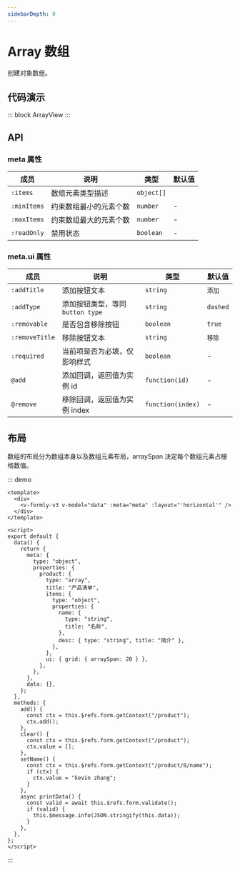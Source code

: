```yaml
---
sidebarDepth: 0
---
```


# Array 数组

创建对象数组。

## 代码演示

::: block
ArrayView
:::

## API

### meta 属性

| 成员        | 说明                   | 类型       | 默认值 |
| ----------- | ---------------------- | ---------- | ------ |
| `:items`    | 数组元素类型描述       | `object[]` |        |
| `:minItems` | 约束数组最小的元素个数 | `number`   | -      |
| `:maxItems` | 约束数组最大的元素个数 | `number`   | -      |
| `:readOnly` | 禁用状态               | `boolean`  | -      |

### meta.ui 属性

| 成员           | 说明                             | 类型              | 默认值   |
| -------------- | -------------------------------- | ----------------- | -------- |
| `:addTitle`    | 添加按钮文本                     | `string`          | `添加`   |
| `:addType`     | 添加按钮类型，等同 `button type` | `string`          | `dashed` |
| `:removable`   | 是否包含移除按钮                 | `boolean`         | `true`   |
| `:removeTitle` | 移除按钮文本                     | `string`          | `移除`   |
| `:required`    | 当前项是否为必填，仅影响样式     | `boolean`         | -        |
| `@add`         | 添加回调，返回值为实例 id        | `function(id)`    | -        |
| `@remove`      | 移除回调，返回值为实例 index     | `function(index)` | -        |

## 布局

数组的布局分为数组本身以及数组元素布局，arraySpan 决定每个数组元素占栅格数值。

::: demo

```vue
<template>
  <div>
    <v-formly-v3 v-model="data" :meta="meta" :layout="'horizontal'" />
  </div>
</template>

<script>
export default {
  data() {
    return {
      meta: {
        type: "object",
        properties: {
          product: {
            type: "array",
            title: "产品清单",
            items: {
              type: "object",
              properties: {
                name: {
                  type: "string",
                  title: "名称",
                },
                desc: { type: "string", title: "简介" },
              },
            },
            ui: { grid: { arraySpan: 20 } },
          },
        },
      },
      data: {},
    };
  },
  methods: {
    add() {
      const ctx = this.$refs.form.getContext("/product");
      ctx.add();
    },
    clear() {
      const ctx = this.$refs.form.getContext("/product");
      ctx.value = [];
    },
    setName() {
      const ctx = this.$refs.form.getContext("/product/0/name");
      if (ctx) {
        ctx.value = "kevin zhang";
      }
    },
    async printData() {
      const valid = await this.$refs.form.validate();
      if (valid) {
        this.$message.info(JSON.stringify(this.data));
      }
    },
  },
};
</script>
```

:::
